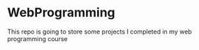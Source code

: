 # WebProgramming
This repo is going to store some projects I completed in my web programming course 
